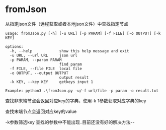 # fromJson

从指定json文件（远程获取或者本地json文件）中查找指定节点
```
usage: fromJson.py [-h] [-u URL] [-p PARAM] [-f FILE] [-o OUTPUT] [-k KEY]

options:
  -h, --help            show this help message and exit
  -u URL, --url URL     json url
  -p PARAM, --param PARAM
                        find param
  -f FILE, --file FILE  local file
  -o OUTPUT, --output OUTPUT
                        output result
  -k KEY, --key KEY     getkeys input 1

Example: python3 .\fromJson.py -u/-f url/file -p param -o result.txt
```
查找非末端节点会返回对应key的字典，使用-k 1参数获取对应字典的key

查找末端节点会返回对应key的value



-k参数筛选key
查找的参数中不能出现`.`目前还没有好的解决方法--
